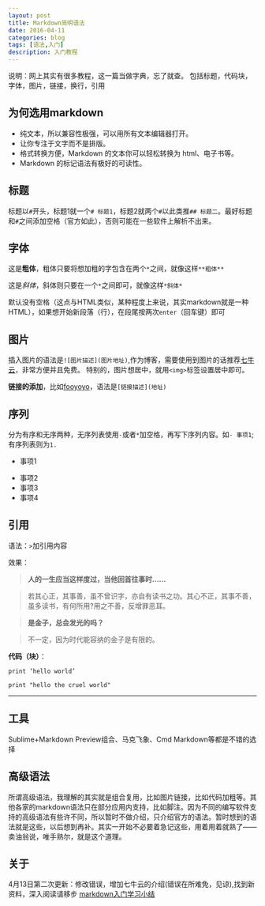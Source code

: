 ```yaml
---
layout: post
title: Markdown简明语法
date: 2016-04-11
categories: blog
tags: [语法,入门]
description: 入门教程
---
```

说明：网上其实有很多教程，这一篇当做字典，忘了就查。
包括标题，代码块，字体，图片，链接，换行，引用

## 为何选用markdown

- 纯文本，所以兼容性极强，可以用所有文本编辑器打开。
- 让你专注于文字而不是排版。
- 格式转换方便，Markdown 的文本你可以轻松转换为 html、电子书等。
- Markdown 的标记语法有极好的可读性。

## 标题

标题以`#`开头，标题1就一个`# 标题1`，标题2就两个`#`以此类推`## 标题二`。最好标题和`#`之间添加空格（官方如此），否则可能在一些软件上解析不出来。

## 字体
这是**粗体**，粗体只要将想加粗的字包含在两个`*`之间，就像这样`**粗体**`

这是*斜体*，斜体则只要在一个`*`之间即可，就像这样`*斜体*`

默认没有空格（这点与HTML类似，某种程度上来说，其实markdown就是一种HTML），如果想开始新段落（行），在段尾按两次`enter`（回车键）即可

## 图片
插入图片的语法是`![图片描述](图片地址)`,作为博客，需要使用到图片的话推荐[七牛云](http://www.qiniu.com)，非常方便并且免费。
特别的，图片想居中，就用`<img>`标签设置居中即可。

**链接的添加**，比如[fooyoyo](http://www.fooyoyo.cc)，语法是`[链接描述](地址)`

## 序列
分为有序和无序两种，无序列表使用`-`或者`*`加空格，再写下序列内容。如`- 事项1`;有序列表则为`1. `

- 事项1
* 事项2
* 事项3
* 事项4


## 引用
语法：`>`加引用内容

效果：

>**人的一生应当这样度过，当他回首往事时……**

>若其心正，其事善，虽不曾识字，亦自有读书之功。其心不正，其事不善，虽多读书，有何所用?用之不善，反增罪恶耳。

>**是金子，总会发光的吗？**

>不一定，因为时代能容纳的金子是有限的。



**代码（块）**：

`print ‘hello world’`

 `print "hello the cruel world"
`

----

## 工具

Sublime+Markdown Preview组合、马克飞象、Cmd Markdown等都是不错的选择

## 高级语法

所谓高级语法，我理解的其实就是组合复用，比如图片链接，比如代码加粗等。其他各家的markdown语法只在部分应用内支持，比如脚注。因为不同的编写软件支持的高级语法有些许不同，所以暂时不做介绍，只介绍官方的语法。暂时想到的语法就是这些，以后想到再补。其实一开始不必要着急记这些，用着用着就熟了——卖油翁说，唯手熟尔，就是这个道理。

## 关于

4月13日第二次更新：修改错误，增加七牛云的介绍(错误在所难免，见谅),找到新资料，深入阅读请移步
[markdown入门学习小结](http://www.jianshu.com/p/21d355525bdf#fn_link_a)
